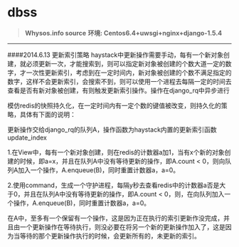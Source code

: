 dbss
====

>**Whysos.info source** 
>**环境: Centos6.4+uwsgi+nginx+django-1.5.4**


----------


####2014.6.13 更新索引策略
haystack中更新操作需要手动，每有一个新对象创建，就必须更新一次，才能搜索到，则可以指定新对象被创建的个数大道一定的数字，才一次性更新索引，考虑到在一定时间内，新对象被创建的个数不满足指定的数字，这样不会更新索引，会搜索不到，则可以使用一个进程去每隔一定的时间去查看是否有新对象被创建，有则触发更新索引操作。操作在django_rq中异步进行

模仿redis的快照持久化，在一定时间内有一定个数的键值被改变，则持久化的策略，具体有下面的说明：


更新操作交给django_rq的队列A，操作函数为haystack内置的更新索引函数update\_index

1.在View中，每有一个新对象创建，则在redis的计数器a加1，当有x个新的对象创建的时候，即a=x，并且在队列A中没有等待更新的操作，即A.count < 0，则向队列A加入一个操作，A.enqueue(B)，同时重置计数器a，a=0。

2.使用command，生成一个守护进程，每隔y秒去查看redis中的计数器a否是大于0，并且在队列A中没有等待更新的操作，即A.count <
0，则，在向队列加入一个操作，A.enqueue(B)，同时重置计数器a，a=0。

在A中，至多有一个保留有一个操作，这是因为正在执行的索引更新作没完成，并且由一个更新操作在等待执行，则没必要在将另一个新的更新操作加入了，这是因为当等待的那个更新操作执行的时候，会更新所有的，未更新的索引。

